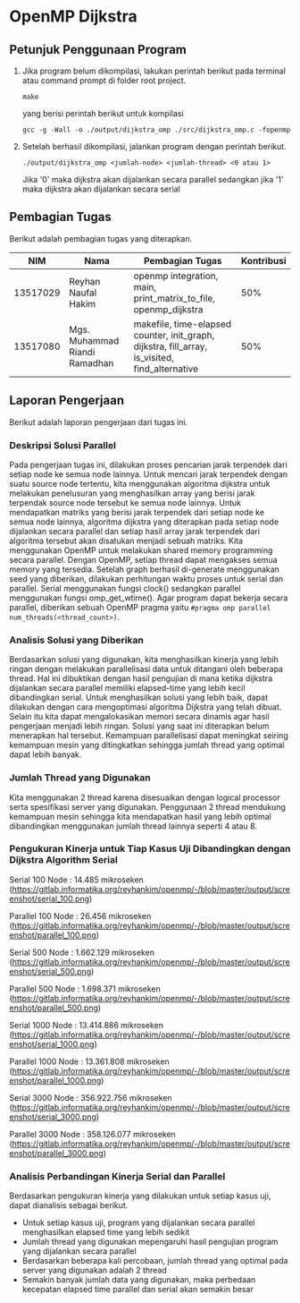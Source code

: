 # OpenMP Dijkstra

## Petunjuk Penggunaan Program
1.  Jika program belum dikompilasi, lakukan perintah berikut pada terminal atau command prompt di folder root project.
    
    `make`

    yang berisi perintah berikut untuk kompilasi
    
    `gcc -g -Wall -o ./output/dijkstra_omp ./src/dijkstra_omp.c -fopenmp`

2.  Setelah berhasil dikompilasi, jalankan program dengan perintah berikut.

    `./output/dijkstra_omp <jumlah-node> <jumlah-thread> <0 atau 1>`
    
    Jika '0' maka dijkstra akan dijalankan secara parallel sedangkan jika '1' maka dijkstra akan dijalankan secara serial
    
## Pembagian Tugas
Berikut adalah pembagian tugas yang diterapkan.

| NIM | Nama | Pembagian Tugas | Kontribusi |
| ------ | ------ | ------ | ------ | 
| 13517029 | Reyhan Naufal Hakim | openmp integration, main, print_matrix_to_file, openmp_dijkstra | 50% |
| 13517080 | Mgs. Muhammad Riandi Ramadhan | makefile, time-elapsed counter, init_graph, dijkstra, fill_array, is_visited, find_alternative | 50% | 

## Laporan Pengerjaan
Berikut adalah laporan pengerjaan dari tugas ini.

### Deskripsi Solusi Parallel
Pada pengerjaan tugas ini, dilakukan proses pencarian jarak terpendek dari setiap node ke semua node lainnya.
Untuk mencari jarak terpendek dengan suatu source node tertentu, kita menggunakan algoritma dijkstra untuk melakukan penelusuran yang menghasilkan array yang berisi jarak terpendak source node tersebut ke semua node lainnya.
Untuk mendapatkan matriks yang berisi jarak terpendek dari setiap node ke semua node lainnya, algoritma dijkstra yang diterapkan pada setiap node dijalankan secara parallel dan setiap hasil array jarak terpendek dari algoritma tersebut akan disatukan menjadi sebuah matriks.
Kita menggunakan OpenMP untuk melakukan shared memory programming secara parallel. Dengan OpenMP, setiap thread dapat mengakses semua memory yang tersedia. 
Setelah graph berhasil di-generate menggunakan seed yang diberikan, dilakukan perhitungan waktu proses untuk serial dan parallel.
Serial menggunakan fungsi clock() sedangkan parallel menggunakan fungsi omp_get_wtime().
Agar program dapat bekerja secara parallel, diberikan sebuah OpenMP pragma yaitu `#pragma omp parallel num_threads(<thread_count>)`.

### Analisis Solusi yang Diberikan
Berdasarkan solusi yang digunakan, kita menghasilkan kinerja yang lebih ringan dengan melakukan parallelisasi data untuk ditangani oleh beberapa thread.
Hal ini dibuktikan dengan hasil pengujian di mana ketika dijkstra dijalankan secara parallel memiliki elapsed-time yang lebih kecil dibandingkan serial.
Untuk menghasilkan solusi yang lebih baik, dapat dilakukan dengan cara mengoptimasi algoritma Dijkstra yang telah dibuat.
Selain itu kita dapat mengalokasikan memori secara dinamis agar hasil pengerjaan menjadi lebih ringan. Solusi yang saat ini diterapkan belum menerapkan hal tersebut.
Kemampuan parallelisasi dapat meningkat seiring kemampuan mesin yang ditingkatkan sehingga jumlah thread yang optimal dapat lebih banyak.

### Jumlah Thread yang Digunakan
Kita menggunakan 2 thread karena disesuaikan dengan logical processor serta spesifikasi server yang digunakan. Penggunaan 2 thread mendukung kemampuan mesin sehingga kita mendapatkan hasil yang lebih optimal dibandingkan menggunakan jumlah thread lainnya seperti 4 atau 8.

### Pengukuran Kinerja untuk Tiap Kasus Uji Dibandingkan dengan Dijkstra Algorithm Serial
Serial 100 Node     : 14.485 mikroseken (https://gitlab.informatika.org/reyhankim/openmp/-/blob/master/output/screenshot/serial_100.png)

Parallel 100 Node   : 26.456 mikroseken (https://gitlab.informatika.org/reyhankim/openmp/-/blob/master/output/screenshot/parallel_100.png)

Serial 500 Node     : 1.662.129 mikroseken (https://gitlab.informatika.org/reyhankim/openmp/-/blob/master/output/screenshot/serial_500.png)

Parallel 500 Node   : 1.698.371 mikroseken (https://gitlab.informatika.org/reyhankim/openmp/-/blob/master/output/screenshot/parallel_500.png)

Serial 1000 Node    : 13.414.886 mikroseken (https://gitlab.informatika.org/reyhankim/openmp/-/blob/master/output/screenshot/serial_1000.png)

Parallel 1000 Node  : 13.361.808 mikroseken (https://gitlab.informatika.org/reyhankim/openmp/-/blob/master/output/screenshot/parallel_1000.png)

Serial 3000 Node    : 356.922.756 mikroseken (https://gitlab.informatika.org/reyhankim/openmp/-/blob/master/output/screenshot/serial_3000.png)

Parallel 3000 Node  : 358.126.077 mikroseken (https://gitlab.informatika.org/reyhankim/openmp/-/blob/master/output/screenshot/parallel_3000.png)

### Analisis Perbandingan Kinerja Serial dan Parallel
Berdasarkan pengukuran kinerja yang dilakukan untuk setiap kasus uji, dapat dianalisis sebagai berikut.
*  Untuk setiap kasus uji, program yang dijalankan secara parallel menghasilkan elapsed time yang lebih sedikit
*  Jumlah thread yang digunakan mepengaruhi hasil pengujian program yang dijalankan secara parallel
*  Berdasarkan beberapa kali percobaan, jumlah thread yang optimal pada server yang digunakan adalah 2 thread
*  Semakin banyak jumlah data yang digunakan, maka perbedaan kecepatan elapsed time parallel dan serial akan semakin besar 